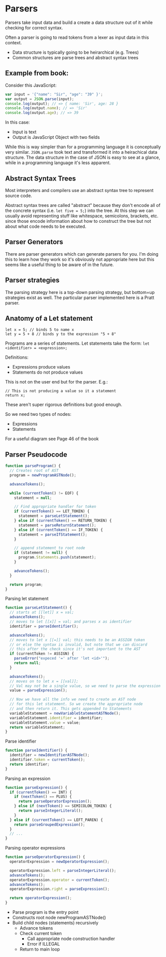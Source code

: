 # Parsers

Parsers take input data and build a create a data structure out of it while checking for correct syntax.

Often a parser is going to read tokens from a lexer as input data in this context.

- Data structure is typically going to be heirarchical (e.g. Trees)
- Common structures are parse trees and abstract syntax trees

## Example from book:

Consider this JavaScript:

```js
var input = '{"name": "Sir", "age": "39" }';
var output = JSON.parse(input);
console.log(output); // => { name: 'Sir', age: 28 }
console.log(output.name); // => 'Sir'
console.log(output.age); // => 39
```

In this case:

- Input is text
- Output is JavaScript Object with two fields

While this is way simpler than for a programming language it is conceptually very similar. `JSON.parse` took text and transformed it into a heirachical data structure. The data structure in the case of JSON is easy to see at a glance, while in a programming language it's less apparent.

## Abstract Syntax Trees

Most interpreters and compilers use an abstract syntax tree to represent source code.

Abstract syntax trees are called "abstract" because they don't encode all of the concrete syntax (i.e. `let five = 5;`) into the tree. At this step we can usually avoid representing stuff like whitespace, semicolons, brackets, etc. since those encode information about how to construct the tree but not about what code needs to be executed.

## Parser Generators

There are parser generators which can generate parsers for you. I'm doing this to learn how they work so it's obviously not appropriate here but this seems like a useful thing to be aware of in the future.

## Parser strategies

The parsing strategy here is a top-down parsing strategy, but bottom=up strategies exist as well. The particular parser implemented here is a Pratt parser.

## Anatomy of a Let statement

```
let x = 5; // binds 5 to name x
let y = 5 + 8 // binds y to the expression "5 + 8"
```

Programs are a series of statements. Let statements take the form:
`let <identifier> = <expression>;`

Definitions:

- Expressions produce values
- Statements do not produce values

This is not on the user end but for the parser. E.g.:

```
// This is not producing a value so it a statement
return x;
```

These aren't super rigorous definitions but good enough.

So we need two types of nodes:

- Expressions
- Statements

For a useful diagram see Page 46 of the book

## Parser Pseudocode

```js
function parseProgram() {
  // Creates root of AST
  program = newProgramASTNode();

  advanceTokens();

  while (currentToken() != EOF) {
    statement = null;

    // Find appropriate handler for token
    if (currentToken() == LET_TOKEN) {
      statement = parseLetStatement();
    } else if (currentToken() == RETURN_TOKEN) {
      statement = parseReturnStatement();
    } else if (currentToken() == IF_TOKEN) {
      statement = parseIfStatement();
    }

    // append statement to root node
    if (statement != null) {
      program.Statements.push(statement);
    }

    advanceTokens();
  }

  return program;
}
```

Parsing let statement

```js
function parseLetStatement() {
  // starts at [[let]] x = val;
  advanceTokens();
  // moves to let [[x]] = val; and parses x as identifier
  identifier = parseIdentifier();

  advanceTokens();
  // moves to let x [[=]] val; this needs to be an ASSIGN token
  // or else the syntax is invalid, but note that we can discard
  // this after the check since it's not important to the AST
  if (currentToken != ASSIGN) {
    parseError("expeced '=' after 'let <id>'");
    return null;
  }

  advanceTokens();
  // moves on to let x = [[val]];
  // Val may not be a single value, so we need to parse the expression
  value = parseExpression();

  // Now we have all the info we need to create an AST node
  // for this let statement. So we create the appropriate node
  // and then return it. This gets appended to Statements
  variableStatement = newVariableStatementASTNode();
  variableStatement.identifier = identifier;
  variableStatement.value = value;
  return variableStatement;
}
```

Parse identifier

```js
function parseIdentifier() {
  identifier = newIdentifierASTNode();
  identifier.token = currentToken();
  return identifier;
}
```

Parsing an expression

```js
function parseExpression() {
  if (currentToken() == INT) {
    if (nextToken() == PLUS) {
      return parseOperatorExpression();
    } else if (nextToken() == SEMICOLON_TOKEN) {
      return parseIntegerLiteral();
    }
  } else if (currentToken() == LEFT_PAREN) {
    return parseGroupedExpression();
  }
  // ...
}
```

Parsing operator expressions

```js
function parseOperatorExpression() {
  operatorExpression = newOperatorExpression();

  operatorExpression.left = parseIntegerLiteral();
  advanceTokens();
  operatorExpression.operator = currentToken();
  advanceTokens();
  operatorExpression.right = parseExpression();

  return operatorExpression();
}
```

- Parse program is the entry point
- Constructs root node newProgramASTNode()
- Build child nodes (statements) recursively
  - Advance tokens
  - Check current token
    - Call appropriate node construction handler
    - Error if ILLEGAL
  - Return to main loop

